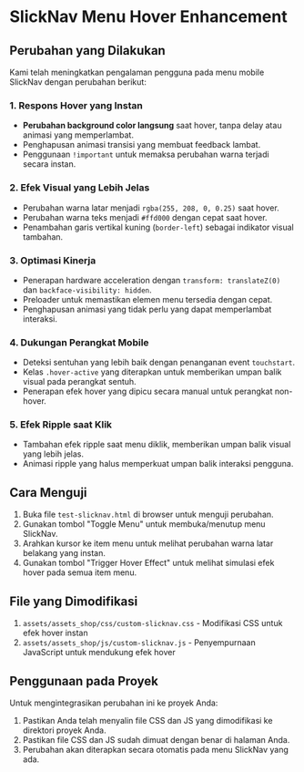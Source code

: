 # SlickNav Menu Hover Enhancement

## Perubahan yang Dilakukan

Kami telah meningkatkan pengalaman pengguna pada menu mobile SlickNav dengan perubahan berikut:

### 1. Respons Hover yang Instan

- **Perubahan background color langsung** saat hover, tanpa delay atau animasi yang memperlambat.
- Penghapusan animasi transisi yang membuat feedback lambat.
- Penggunaan `!important` untuk memaksa perubahan warna terjadi secara instan.

### 2. Efek Visual yang Lebih Jelas

- Perubahan warna latar menjadi `rgba(255, 208, 0, 0.25)` saat hover.
- Perubahan warna teks menjadi `#ffd000` dengan cepat saat hover.
- Penambahan garis vertikal kuning (`border-left`) sebagai indikator visual tambahan.

### 3. Optimasi Kinerja

- Penerapan hardware acceleration dengan `transform: translateZ(0)` dan `backface-visibility: hidden`.
- Preloader untuk memastikan elemen menu tersedia dengan cepat.
- Penghapusan animasi yang tidak perlu yang dapat memperlambat interaksi.

### 4. Dukungan Perangkat Mobile

- Deteksi sentuhan yang lebih baik dengan penanganan event `touchstart`.
- Kelas `.hover-active` yang diterapkan untuk memberikan umpan balik visual pada perangkat sentuh.
- Penerapan efek hover yang dipicu secara manual untuk perangkat non-hover.

### 5. Efek Ripple saat Klik

- Tambahan efek ripple saat menu diklik, memberikan umpan balik visual yang lebih jelas.
- Animasi ripple yang halus memperkuat umpan balik interaksi pengguna.

## Cara Menguji

1. Buka file `test-slicknav.html` di browser untuk menguji perubahan.
2. Gunakan tombol "Toggle Menu" untuk membuka/menutup menu SlickNav.
3. Arahkan kursor ke item menu untuk melihat perubahan warna latar belakang yang instan.
4. Gunakan tombol "Trigger Hover Effect" untuk melihat simulasi efek hover pada semua item menu.

## File yang Dimodifikasi

1. `assets/assets_shop/css/custom-slicknav.css` - Modifikasi CSS untuk efek hover instan
2. `assets/assets_shop/js/custom-slicknav.js` - Penyempurnaan JavaScript untuk mendukung efek hover

## Penggunaan pada Proyek

Untuk mengintegrasikan perubahan ini ke proyek Anda:

1. Pastikan Anda telah menyalin file CSS dan JS yang dimodifikasi ke direktori proyek Anda.
2. Pastikan file CSS dan JS sudah dimuat dengan benar di halaman Anda.
3. Perubahan akan diterapkan secara otomatis pada menu SlickNav yang ada. 